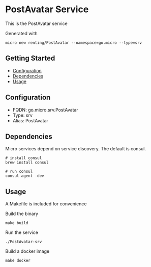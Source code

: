 # PostAvatar Service

This is the PostAvatar service

Generated with

```
micro new renting/PostAvatar --namespace=go.micro --type=srv
```

## Getting Started

- [Configuration](#configuration)
- [Dependencies](#dependencies)
- [Usage](#usage)

## Configuration

- FQDN: go.micro.srv.PostAvatar
- Type: srv
- Alias: PostAvatar

## Dependencies

Micro services depend on service discovery. The default is consul.

```
# install consul
brew install consul

# run consul
consul agent -dev
```

## Usage

A Makefile is included for convenience

Build the binary

```
make build
```

Run the service
```
./PostAvatar-srv
```

Build a docker image
```
make docker
```